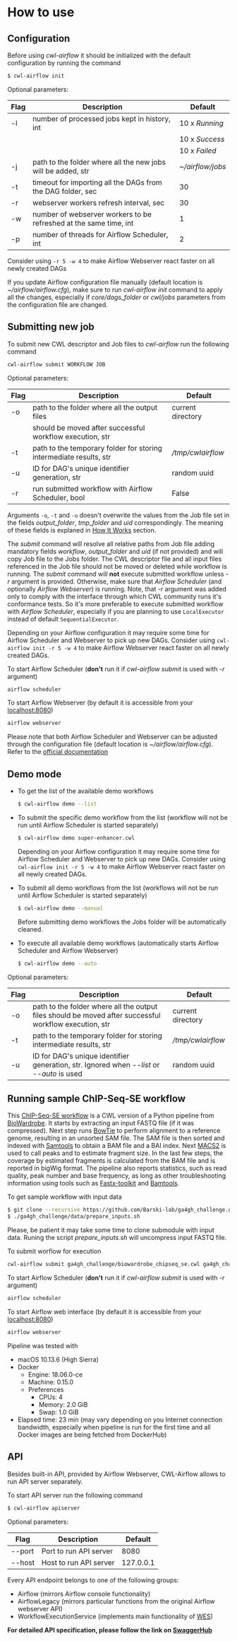 # How to use

## Configuration

Before using *cwl-airflow* it should be initialized with the default configuration by running the command
```sh
$ cwl-airflow init
```

Optional parameters:

| Flag | Description                                                        | Default           |
|------|--------------------------------------------------------------------|-------------------|
| -l   | number of processed jobs kept in history, int                      | 10 x *Running*    |
|      |                                                                    | 10 x *Success*    |
|      |                                                                    | 10 x *Failed*     |
| -j   | path to the folder where all the new jobs will be added, str       | *~/airflow/jobs*  |
| -t   | timeout for importing all the DAGs from the DAG folder, sec        | 30                |
| -r   | webserver workers refresh interval, sec                            | 30                |
| -w   | number of webserver workers to be refreshed at the same time, int  | 1                 |
| -p   | number of threads for Airflow Scheduler, int                       | 2                 |

Consider using `-r 5 -w 4` to make Airflow Webserver react faster on all newly created DAGs

If you update Airflow configuration file manually (default location is *~/airflow/airflow.cfg*),
make sure to run *cwl-airflow init* command to apply all the changes,
especially if *core/dags_folder* or *cwl/jobs* parameters from the configuration file are changed.
  
## Submitting new job

To submit new CWL descriptor and Job files to *cwl-airflow* run the following command
```bash
cwl-airflow submit WORKFLOW JOB
```

Optional parameters:

| Flag | Description                                                        | Default           |
|------|--------------------------------------------------------------------|-------------------|
| -o   | path to the folder where all the output files                      | current directory |
|      | should be moved after successful workflow execution, str           |                   |
| -t   | path to the temporary folder for storing intermediate results, str | */tmp/cwlairflow* |
| -u   | ID for DAG's unique identifier generation, str                     | random uuid       |
| -r   | run submitted workflow with Airflow Scheduler, bool                | False             |

Arguments `-o`, `-t` and `-u` doesn't overwrite the values from the Job file set in the fields
*output_folder*, *tmp_folder* and *uid* correspondingly. The meaning of these fields is explaned in
[How It Works](./how_it_works.md) section.

The *submit* command will resolve all relative paths from Job file adding mandatory fields *workflow*, *output_folder*
and *uid* (if not provided) and will copy Job file to the Jobs folder. The CWL descriptor file and all input files
referenced in the Job file should not be moved or deleted while workflow is running. The *submit* command will **not** execute
submitted workflow unless *-r* argument is provided. Otherwise, make sure that *Airflow Scheduler* (and optionally
*Airflow Webserver*) is running. Note, that *-r* argument was added only to comply with the interface through which CWL
community runs it's conformance tests. So it's more preferable to execute submitted workflow with
*Airflow Scheduler*, especially if you are planning to use `LocalExecutor` instead of default `SequentialExecutor`.

Depending on your Airflow configuration it may require some time for Airflow Scheduler
and Webserver to pick up new DAGs. Consider using `cwl-airflow init -r 5 -w 4` to make Airflow Webserver react faster on all
newly created DAGs.

To start Airflow Scheduler (**don't** run it if *cwl-airflow submit* is used with *-r* argument)
```bash
airflow scheduler
```
To start Airflow Webserver (by default it is accessible from your [localhost:8080](http://127.0.0.1:8080/admin/))
```bash
airflow webserver
```

Please note that both Airflow Scheduler and Webserver can be adjusted through the configuration file
(default location is *~/airflow/airflow.cfg*). Refer to the [official documentation](https://airflow.apache.org/howto/set-config.html) 
 
## Demo mode

- To get the list of the available demo workflows
    ```bash
    $ cwl-airflow demo --list
    ```
- To submit the specific demo workflow from the list
(workflow will not be run until Airflow Scheduler is started separately)
    ```bash
    $ cwl-airflow demo super-enhancer.cwl
    ```
    Depending on your Airflow configuration it may require some time for Airflow Scheduler
    and Webserver to pick up new DAGs. Consider using `cwl-airflow init -r 5 -w 4` to make Airflow Webserver react faster on all
    newly created DAGs.

- To submit all demo workflows from the list
(workflows will not be run until Airflow Scheduler is started separately)
    ```bash
    $ cwl-airflow demo --manual
    ```
    Before submitting demo workflows the Jobs folder will be automatically cleaned.
    
- To execute all available demo workflows (automatically starts Airflow Scheduler and Airflow Webserver)
    ```bash
    $ cwl-airflow demo --auto
    ```
    
Optional parameters:

| Flag | Description                                                                                            | Default           |
|------|--------------------------------------------------------------------------------------------------------|-------------------|
| -o   | path to the folder where all the output files should be moved after successful workflow execution, str | current directory |
| -t   | path to the temporary folder for storing intermediate results, str                                     | */tmp/cwlairflow* |
| -u   | ID for DAG's unique identifier generation, str. Ignored when *--list* or *--auto* is used              | random uuid       |


## Running sample ChIP-Seq-SE workflow

This [ChIP-Seq-SE workflow](https://barski-lab.github.io/ga4gh_challenge/) is a CWL version of
a Python pipeline from [BioWardrobe](https://github.com/Barski-lab/biowardrobe/wiki).
It starts by extracting an input FASTQ file (if it was compressed). Next step runs
[BowTie](http://bowtie-bio.sourceforge.net/index.shtml) to perform alignment to a reference genome,
resulting in an unsorted SAM file. The SAM file is then sorted and indexed with
[Samtools](http://samtools.sourceforge.net/) to obtain a BAM file and a BAI index.
Next [MACS2](https://github.com/taoliu/MACS/wiki) is used to call peaks and to estimate fragment size.
In the last few steps, the coverage by estimated fragments is calculated from the BAM file and is
reported in bigWig format. The pipeline also reports statistics, such as read quality, peak number
and base frequency, as long as other troubleshooting information using tools such as
[Fastx-toolkit](http://hannonlab.cshl.edu/fastx_toolkit/) and
[Bamtools](https://github.com/pezmaster31/bamtools).

To get sample workflow with input data
```bash
$ git clone --recursive https://github.com/Barski-lab/ga4gh_challenge.git --branch v0.0.5
$ ./ga4gh_challenge/data/prepare_inputs.sh
```
Please, be patient it may take some time to clone submodule with input data.
Runing the script *prepare_inputs.sh* will uncompress input FASTQ file.

To submit worflow for execution
```bash
cwl-airflow submit ga4gh_challenge/biowardrobe_chipseq_se.cwl ga4gh_challenge/biowardrobe_chipseq_se.yaml
```
To start Airflow Scheduler (**don't** run it if *cwl-airflow submit* is used with *-r* argument)
```bash
airflow scheduler
```
To start Airflow web interface (by default it is accessible from your [localhost:8080](http://127.0.0.1:8080/admin/))
```bash
airflow webserver
```

Pipeline was tested with
- macOS 10.13.6 (High Sierra)
- Docker
  * Engine: 18.06.0-ce
  * Machine: 0.15.0
  * Preferences
    * CPUs: 4
    * Memory: 2.0 GiB
    * Swap: 1.0 GiB
- Elapsed time: 23 min (may vary depending on you Internet connection bandwidth,
  especially when pipeline is run for the first time and all Docker images
  are being fetched from DockerHub)

## API

Besides built-in API, provided by Airflow Webserver, CWL-Airflow allows to run API server separately.

To start API server run the following command
```sh
$ cwl-airflow apiserver
```

Optional parameters:

| Flag   | Description            | Default   |
| ------ | ---------------------- | --------- |
| --port | Port to run API server | 8080      |
| --host | Host to run API server | 127.0.0.1 |

Every API endpoint belongs to one of the following groups:

- Airflow (mirrors Airflow console functionality)
- AirflowLegacy (mirrors particular functions from the original Airflow webserver API)
- WorkflowExecutionService (implements main functionality of [WES](https://github.com/ga4gh/workflow-execution-service-schemas))

**For detailed API specification, please follow the link on [SwaggerHub](https://app.swaggerhub.com/apis/michael-kotliar/cwl_airflow_workflow_execution_service/1.0.0)**
